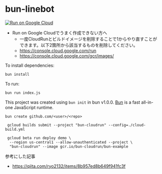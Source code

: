 # bun-linebot

[![Run on Google Cloud](https://deploy.cloud.run/button.svg)](https://deploy.cloud.run)

- Run on Google Cloudでうまく作成できない方へ
  - 一度CloudRunとビルドイメージを削除することで1からやり直すことができます。以下2箇所から該当するものを削除してください。
  - https://console.cloud.google.com/run
  - https://console.cloud.google.com/gcr/images/

To install dependencies:

```bash
bun install
```

To run:

```bash
bun run index.js
```

This project was created using `bun init` in bun v1.0.0. [Bun](https://bun.sh) is a fast all-in-one JavaScript runtime.

```
bun create github.com/<user>/<repo>
```

```
 gcloud builds submit --project "bun-cloudrun" --config=./cloud-build.yml

 gcloud beta run deploy demo \
  --region us-central1 --allow-unauthenticated --project \
  "bun-cloudrun" --image gcr.io/bun-cloudrun/bun-example

```

参考にした記事
- https://qiita.com/ryo2132/items/8b957ed8b649f941fc3f